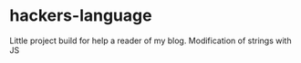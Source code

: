 # hackers-language
Little project build for help a reader of my blog. Modification of strings with JS
